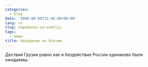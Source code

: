 ```yaml
---
categories:
  - blog
date: '2008-08-09T21:46:00+00:00'
lang: ru
slug: napadenie-na-osetiju
tags:
  - акын
title: Нападение на Осетию
---
```




Дествия Грузии равно как и бездействие России одинаково были ожидаемы.